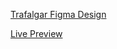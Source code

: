 [Trafalgar Figma Design](https://www.figma.com/file/EWmzcVkd7qbP5Nf7iMvuqP/Trafalgar-Landing-Page?type=design&node-id=0-1&mode=design&t=XFmVkqHWV1xXKaOe-0)

[Live Preview](https://moonlit-capybara-3aafc5.netlify.app/)
